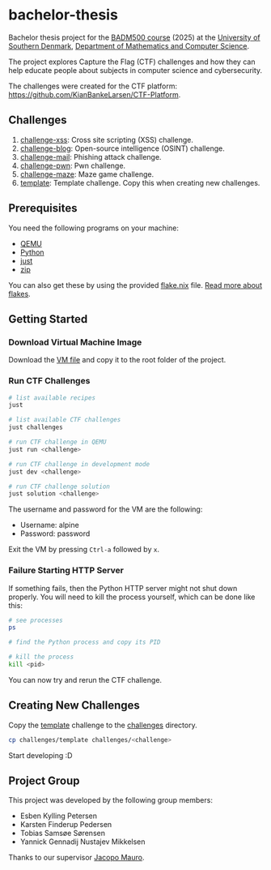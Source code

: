 # bachelor-thesis

Bachelor thesis project for the [BADM500 course](https://odin.sdu.dk/sitecore/index.php?a=searchfagbesk&internkode=badm500&lang=en) (2025) at the [University of Southern Denmark](https://www.sdu.dk/en), [Department of Mathematics and Computer Science](https://www.sdu.dk/en/om-sdu/institutter-centre/imada_matematik_og_datalogi).

The project explores Capture the Flag (CTF) challenges and how they can help educate people about subjects in computer science and cybersecurity.

The challenges were created for the CTF platform: https://github.com/KianBankeLarsen/CTF-Platform.

## Challenges

1. [challenge-xss](./challenges/challenge-xss/): Cross site scripting (XSS) challenge.
2. [challenge-blog](./challenges/challenge-blog/): Open-source intelligence (OSINT) challenge.
3. [challenge-mail](./challenges/challenge-mail/): Phishing attack challenge.
4. [challenge-pwn](./challenges/challenge-pwn/): Pwn challenge.
5. [challenge-maze](./challenges/challenge-maze/): Maze game challenge.
5. [template](./challenges/template/): Template challenge. Copy this when creating new challenges.

## Prerequisites

You need the following programs on your machine:

- [QEMU](https://www.qemu.org)
- [Python](https://www.python.org)
- [just](https://github.com/casey/just)
- [zip](https://infozip.sourceforge.net)

You can also get these by using the provided [flake.nix](./flake.nix) file. [Read more about flakes](https://nixos.wiki/wiki/Flakes).

## Getting Started

### Download Virtual Machine Image

Download the [VM file](https://drive.google.com/file/d/15oGi7wfHXGdRP8Wk3V1T9C3243ypQxHd/view?usp=sharing) and copy it to the root folder of the project.

### Run CTF Challenges

```bash
# list available recipes
just

# list available CTF challenges
just challenges

# run CTF challenge in QEMU
just run <challenge>

# run CTF challenge in development mode
just dev <challenge>

# run CTF challenge solution
just solution <challenge>
```

The username and password for the VM are the following:

- Username: alpine
- Password: password

Exit the VM by pressing `Ctrl-a` followed by `x`.

### Failure Starting HTTP Server

If something fails, then the Python HTTP server might not shut down properly. You will need to kill the process yourself, which can be done like this:

```bash
# see processes
ps

# find the Python process and copy its PID

# kill the process
kill <pid>
```

You can now try and rerun the CTF challenge.

## Creating New Challenges

Copy the [template](./challenges/template) challenge to the [challenges](./challenges) directory.

```bash
cp challenges/template challenges/<challenge>
```

Start developing :D

## Project Group

This project was developed by the following group members:

- Esben Kylling Petersen
- Karsten Finderup Pedersen
- Tobias Samsøe Sørensen
- Yannick Gennadij Nustajev Mikkelsen

Thanks to our supervisor [Jacopo Mauro](https://jacopomauro.com/).
